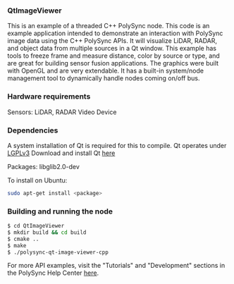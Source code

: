 ### QtImageViewer

This is an example of a threaded C++ PolySync node.
This code is an example application intended to demonstrate an interaction with PolySync image data using the C++ PolySync APIs.
It will visualize LiDAR, RADAR, and object data from multiple sources in a Qt window.
This example has tools to freeze frame and measure distance, color by source or type, and are great for building sensor fusion applications.
The graphics were built with OpenGL and are very extendable.
It has a built-in system/node management tool to dynamically handle nodes coming on/off bus.

### Hardware requirements

Sensors: LiDAR, RADAR
Video Device

### Dependencies

A system installation of Qt is required for this to compile.
Qt operates under [LGPLv3](http://www.gnu.org/licenses/lgpl-3.0.en.html) 
Download and install Qt [here](http://www.qt.io/download/)

Packages: libglib2.0-dev

To install on Ubuntu:

```bash
sudo apt-get install <package>
```

### Building and running the node

```bash
$ cd QtImageViewer 
$ mkdir build && cd build
$ cmake ..
$ make
$ ./polysync-qt-image-viewer-cpp
```

For more API examples, visit the "Tutorials" and "Development" sections in the PolySync Help Center [here](https://help.polysync.io/articles/).




